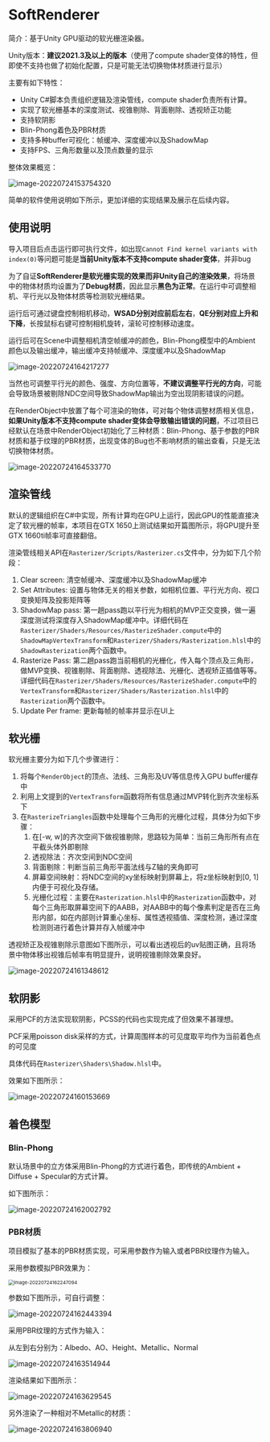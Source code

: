 # SoftRenderer
简介：基于Unity GPU驱动的软光栅渲染器。

Unity版本：**建议2021.3及以上的版本**（使用了compute shader变体的特性，但即使不支持也做了初始化配置，只是可能无法切换物体材质进行显示）



主要有如下特性：

- Unity C#脚本负责组织逻辑及渲染管线，compute shader负责所有计算。
- 实现了软光栅基本的深度测试、视锥剔除、背面剔除、透视矫正功能
- 支持软阴影
- Blin-Phong着色及PBR材质
- 支持多种buffer可视化：帧缓冲、深度缓冲以及ShadowMap
- 支持FPS、三角形数量以及顶点数量的显示



整体效果概览：

![image-20220724153754320](README.assets/image-20220724153754320.png)

简单的软件使用说明如下所示，更加详细的实现结果及展示在后续内容。



## 使用说明

导入项目后点击运行即可执行文件，如出现`Cannot Find kernel variants with index(0)`等问题可能是**当前Unity版本不支持compute shader变体**，并非bug

为了自证**SoftRenderer是软光栅实现的效果而非Unity自己的渲染效果**，将场景中的物体材质均设置为了**Debug材质**，因此显示**黑色为正常**。在运行中可调整相机、平行光以及物体材质等检测软光栅结果。

运行后可通过键盘控制相机移动，**WSAD分别对应前后左右**，**QE分别对应上升和下降**，长按鼠标右键可控制相机旋转，滚轮可控制移动速度。

运行后可在Scene中调整相机清空帧缓冲的颜色，Blin-Phong模型中的Ambient颜色以及输出缓冲，输出缓冲支持帧缓冲、深度缓冲以及ShadowMap

![image-20220724164217277](README.assets/image-20220724164217277.png)

当然也可调整平行光的颜色、强度、方向位置等，**不建议调整平行光的方向**，可能会导致场景被剔除NDC空间导致ShadowMap输出为空出现阴影错误的问题。

在RenderObject中放置了每个可渲染的物体，可对每个物体调整材质相关信息，**如果Unity版本不支持compute shader变体会导致输出错误的问题**，不过项目已经默认在场景中RenderObject初始化了三种材质：Blin-Phong、基于参数的PBR材质和基于纹理的PBR材质，出现变体的Bug也不影响材质的输出查看，只是无法切换物体材质。

![image-20220724164533770](README.assets/image-20220724164533770.png)



## 渲染管线

默认的逻辑组织在C#中实现，所有计算均在GPU上运行，因此GPU的性能直接决定了软光栅的帧率，本项目在GTX 1650上测试结果如开篇图所示，将GPU提升至GTX 1660ti帧率可直接翻倍。

渲染管线相关API在`Rasterizer/Scripts/Rasterizer.cs`文件中，分为如下几个阶段：

1. Clear screen: 清空帧缓冲、深度缓冲以及ShadowMap缓冲
2. Set Attributes: 设置与物体无关的相关参数，如相机位置、平行光方向、视口变换矩阵及投影矩阵等
3. ShadowMap pass: 第一趟pass跑以平行光为相机的MVP正交变换，做一遍深度测试将深度存入ShadowMap缓冲中。详细代码在`Rasterizer/Shaders/Resources/RasterizeShader.compute`中的`ShadowMapVertexTransform`和`Rasterizer/Shaders/Rasterization.hlsl`中的`ShadowRasterization`两个函数中。
4. Rasterize Pass: 第二趟pass跑当前相机的光栅化，传入每个顶点及三角形，做MVP变换、视锥剔除、背面剔除、透视除法、光栅化、透视矫正插值等等。详细代码在`Rasterizer/Shaders/Resources/RasterizeShader.compute`中的`VertexTransform`和`Rasterizer/Shaders/Rasterization.hlsl`中的`Rasterization`两个函数中。
5. Update Per frame: 更新每帧的帧率并显示在UI上



## 软光栅

软光栅主要分为如下几个步骤进行：

1. 将每个`RenderObject`的顶点、法线、三角形及UV等信息传入GPU buffer缓存中
2. 利用上文提到的`VertexTransform`函数将所有信息通过MVP转化到齐次坐标系下
3. 在`RasterizeTriangles`函数中处理每个三角形的光栅化过程，具体分为如下步骤：
   1. 在[-w, w]的齐次空间下做视锥剔除，思路较为简单：当前三角形所有点在平截头体外即剔除
   2. 透视除法：齐次空间到NDC空间
   3. 背面剔除：判断当前三角形平面法线与Z轴的夹角即可
   4. 屏幕空间映射：将NDC空间的xy坐标映射到屏幕上，将z坐标映射到[0, 1]内便于可视化及存储。
   5. 光栅化过程：主要在`Rasterization.hlsl`中的`Rasterization`函数中，对每个三角形取屏幕空间下的AABB，对AABB中的每个像素判定是否在三角形内部，如在内部则计算重心坐标、属性透视插值、深度检测，通过深度检测则进行着色计算并存入帧缓冲中

透视矫正及视锥剔除示意图如下图所示，可以看出透视后的uv贴图正确，且将场景中物体移出视锥后帧率有明显提升，说明视锥剔除效果良好。

![image-20220724161348612](README.assets/image-20220724161348612.png)



## 软阴影

采用PCF的方法实现软阴影，PCSS的代码也实现完成了但效果不甚理想。

PCF采用poisson disk采样的方式，计算周围样本的可见度取平均作为当前着色点的可见度

具体代码在`Rasterizer\Shaders\Shadow.hlsl`中。

效果如下图所示：

![image-20220724160153669](README.assets/image-20220724160153669.png)



## 着色模型

### Blin-Phong

默认场景中的立方体采用Blin-Phong的方式进行着色，即传统的Ambient + Diffuse + Specular的方式计算。

如下图所示：

![image-20220724162002792](README.assets/image-20220724162002792.png)



### PBR材质

项目模拟了基本的PBR材质实现，可采用参数作为输入或者PBR纹理作为输入。

采用参数模拟PBR效果为：

<img src="README.assets/image-20220724162247094.png" alt="image-20220724162247094" style="zoom:67%;" />

参数如下图所示，可自行调整：

![image-20220724162443394](README.assets/image-20220724162443394.png)

采用PBR纹理的方式作为输入：

从左到右分别为：Albedo、AO、Height、Metallic、Normal

![image-20220724163514944](README.assets/image-20220724163514944.png)

渲染结果如下图所示：

![image-20220724163629545](README.assets/image-20220724163629545.png)

另外渲染了一种相对不Metallic的材质：

![image-20220724163806940](README.assets/image-20220724163806940.png)